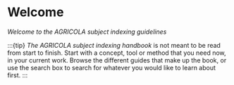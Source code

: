 
# Welcome

*Welcome to the AGRICOLA subject indexing guidelines*

:::{tip}
*The AGRICOLA subject indexing handbook* is not meant to be read from start to finish. Start with a concept, tool or method that you need now, in your current work. Browse the different guides that make up the book, or use the search box to search for whatever you would like to learn about first.
:::

